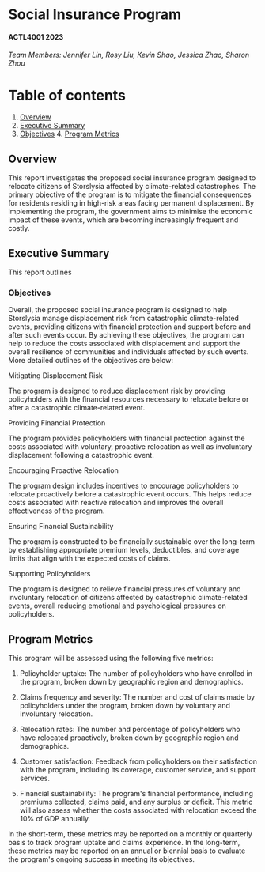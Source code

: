 # Social Insurance Program 

#### ACTL4001 2023 

###### Team Members: Jennifer Lin, Rosy Liu, Kevin Shao, Jessica Zhao, Sharon Zhou 

# Table of contents
1. [Overview](#overview)
2. [Executive Summary](#executivesum)
3. [Objectives](#objectives)
    4. [Program Metrics](#programmetrics)

## Overview <a name="overview"></a>
This report investigates the proposed social insurance program designed to relocate citizens of Storslysia affected by climate-related catastrophes. The primary objective of the program is to mitigate the financial consequences for residents residing in high-risk areas facing permanent displacement. By implementing the program, the government aims to minimise the economic impact of these events, which are becoming increasingly frequent and costly. 

## Executive Summary <a name="executivesum"></a>
This report outlines  

### Objectives <a name="objectives"></a>
Overall, the proposed social insurance program is designed to help Storslysia manage displacement risk from catastrophic climate-related events, providing citizens with financial protection and support before and after such events occur. By achieving these objectives, the program can help to reduce the costs associated with displacement and support the overall resilience of communities and individuals affected by such events. More detailed outlines of the objectives are below: 

Mitigating Displacement Risk 

The program is designed to reduce displacement risk by providing policyholders with the financial resources necessary to relocate before or after a catastrophic climate-related event. 

Providing Financial Protection 

The program provides policyholders with financial protection against the costs associated with voluntary, proactive relocation as well as involuntary displacement following a catastrophic event. 

Encouraging Proactive Relocation 

The program design includes incentives to encourage policyholders to relocate proactively before a catastrophic event occurs. This helps reduce costs associated with reactive relocation and improves the overall effectiveness of the program. 

Ensuring Financial Sustainability 

The program is constructed to be financially sustainable over the long-term by establishing appropriate premium levels, deductibles, and coverage limits that align with the expected costs of claims. 

Supporting Policyholders 

The program is designed to relieve financial pressures of voluntary and involuntary relocation of citizens affected by catastrophic climate-related events, overall reducing emotional and psychological pressures on policyholders.  

## Program Metrics <a name="programmetrics"></a>
This program will be assessed using the following five metrics: 

  1. Policyholder uptake: The number of policyholders who have enrolled in the program, broken down by geographic region and demographics. 

  2. Claims frequency and severity: The number and cost of claims made by policyholders under the program, broken down by voluntary and involuntary relocation. 

  3. Relocation rates: The number and percentage of policyholders who have relocated proactively, broken down by geographic region and demographics. 

  4. Customer satisfaction: Feedback from policyholders on their satisfaction with the program, including its coverage, customer service, and support services. 

  5. Financial sustainability: The program's financial performance, including premiums collected, claims paid, and any surplus or deficit. This metric will also assess whether the costs associated with relocation exceed the 10% of GDP annually.  

In the short-term, these metrics may be reported on a monthly or quarterly basis to track program uptake and claims experience. In the long-term, these metrics may be reported on an annual or biennial basis to evaluate the program's ongoing success in meeting its objectives. 
